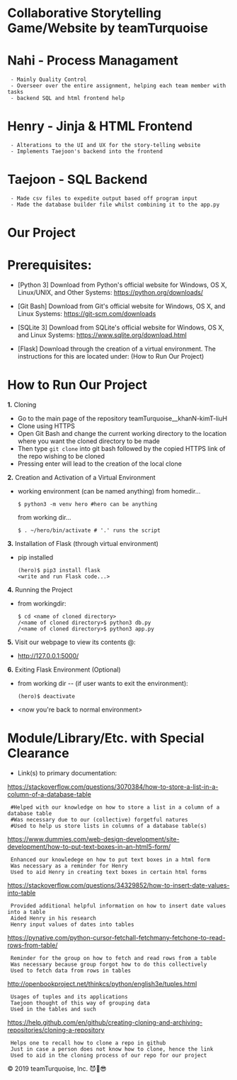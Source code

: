 # Collaborative Storytelling Game/Website by teamTurquoise

# Nahi - Process Managament
     - Mainly Quality Control
     - Overseer over the entire assignment, helping each team member with tasks
     - backend SQL and html frontend help
# Henry - Jinja & HTML Frontend
     - Alterations to the UI and UX for the story-telling website
     - Implements Taejoon's backend into the frontend
# Taejoon - SQL Backend
     - Made csv files to expedite output based off program input
     - Made the database builder file whilst combining it to the app.py
     
# Our Project

# Prerequisites:
  - [Python 3]
    Download from Python's official website for Windows, OS X, Linux/UNIX, and Other Systems: 
    https://python.org/downloads/
    
  - [Git Bash]
    Download from Git's official website for Windows, OS X, and Linux Systems:
    https://git-scm.com/downloads
    
  - [SQLite 3]
    Download from SQLite's official website for Windows, OS X, and Linux Systems:
    https://www.sqlite.org/download.html
  
  - [Flask]
    Download through the creation of a virtual environment. The instructions for this are located under:
    (How to Run Our Project)
    
# How to Run Our Project

 **1.** Cloning
   - Go to the main page of the repository teamTurquoise__khanN-kimT-liuH
   - Clone using HTTPS
   - Open Git Bash and change the current working directory to the location where you want the cloned directory to be made
   - Then type ```git clone``` into git bash followed by the copied HTTPS link of the repo wishing to be cloned
   - Pressing enter will lead to the creation of the local clone
 
 **2.** Creation and Activation of a Virtual Environment
   - working environment (can be named anything)
        from homedir...

      ```
      $ python3 -m venv hero #hero can be anything
      ```
    
        from working dir...
      ```  
      $ . ~/hero/bin/activate # '.' runs the script
      ```  
     
 **3.** Installation of Flask (through virtual environment)
   - pip installed
      ```
      (hero)$ pip3 install flask
      <write and run Flask code...>
      ```
 **4.** Running the Project
   - from workingdir:
      ```
      $ cd <name of cloned directory>
      /<name of cloned directory>$ python3 db.py
      /<name of cloned directory>$ python3 app.py
      ```
      
 **5.** Visit our webpage to view its contents @:
   - http://127.0.0.1:5000/
      
 **6.** Exiting Flask Environment (Optional)   
   - from working dir -- (if user wants to exit the environment):
      ```
     (hero)$ deactivate
     ```
   - <now you're back to normal environment>
      
# Module/Library/Etc. with Special Clearance
  - Link(s) to primary documentation:
  
  https://stackoverflow.com/questions/3070384/how-to-store-a-list-in-a-column-of-a-database-table
    
     #Helped with our knowledge on how to store a list in a column of a database table
     #Was necessary due to our (collective) forgetful natures
     #Used to help us store lists in columns of a database table(s)
     
     
  https://www.dummies.com/web-design-development/site-development/how-to-put-text-boxes-in-an-html5-form/
     
     Enhanced our knowledege on how to put text boxes in a html form
     Was necessary as a reminder for Henry
     Used to aid Henry in creating text boxes in certain html forms
     
  https://stackoverflow.com/questions/34329852/how-to-insert-date-values-into-table
     
     Provided additional helpful information on how to insert date values into a table
     Aided Henry in his research
     Henry input values of dates into tables
     
  https://pynative.com/python-cursor-fetchall-fetchmany-fetchone-to-read-rows-from-table/
     
     Reminder for the group on how to fetch and read rows from a table
     Was necessary because group forgot how to do this collectively
     Used to fetch data from rows in tables
     
  http://openbookproject.net/thinkcs/python/english3e/tuples.html
     
     Usages of tuples and its applications
     Taejoon thought of this way of grouping data
     Used in the tables and such
     
  https://help.github.com/en/github/creating-cloning-and-archiving-repositories/cloning-a-repository
     
     Helps one to recall how to clone a repo in github
     Just in case a person does not know how to clone, hence the link
     Used to aid in the cloning process of our repo for our project
  
  © 2019 teamTurquoise, Inc. 😈🤑😎 
